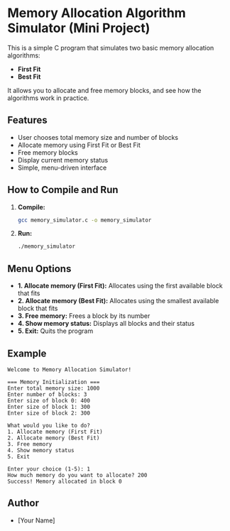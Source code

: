 # Memory Allocation Algorithm Simulator (Mini Project)

This is a simple C program that simulates two basic memory allocation algorithms:
- **First Fit**
- **Best Fit**

It allows you to allocate and free memory blocks, and see how the algorithms work in practice.

## Features
- User chooses total memory size and number of blocks
- Allocate memory using First Fit or Best Fit
- Free memory blocks
- Display current memory status
- Simple, menu-driven interface

## How to Compile and Run

1. **Compile:**
   ```bash
   gcc memory_simulator.c -o memory_simulator
   ```
2. **Run:**
   ```bash
   ./memory_simulator
   ```

## Menu Options
- **1. Allocate memory (First Fit):** Allocates using the first available block that fits
- **2. Allocate memory (Best Fit):** Allocates using the smallest available block that fits
- **3. Free memory:** Frees a block by its number
- **4. Show memory status:** Displays all blocks and their status
- **5. Exit:** Quits the program

## Example
```
Welcome to Memory Allocation Simulator!

=== Memory Initialization ===
Enter total memory size: 1000
Enter number of blocks: 3
Enter size of block 0: 400
Enter size of block 1: 300
Enter size of block 2: 300

What would you like to do?
1. Allocate memory (First Fit)
2. Allocate memory (Best Fit)
3. Free memory
4. Show memory status
5. Exit

Enter your choice (1-5): 1
How much memory do you want to allocate? 200
Success! Memory allocated in block 0
```

## Author
- [Your Name] 